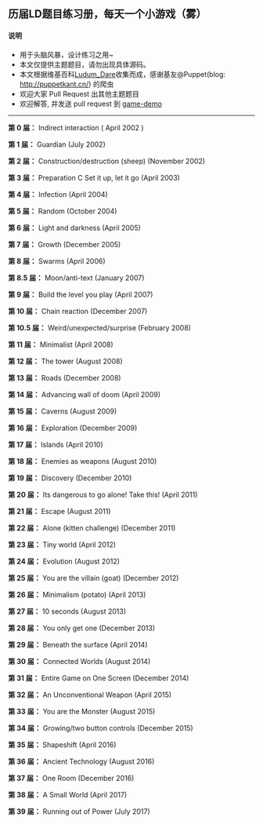 ## 历届LD题目练习册，每天一个小游戏（雾）

#### 说明

- 用于头脑风暴，设计练习之用~
- 本文仅提供主题题目，请勿出现具体源码。
- 本文根据维基百科[Ludum_Dare](https://en.wikipedia.org/wiki/Ludum_Dare#Results)收集而成，感谢基友@Puppet(blog: http://puppetkant.cn/) 的爬虫
- 欢迎大家 Pull Request 出其他主题题目
- 欢迎解答, 并发送 pull request 到 [game-demo](https://github.com/game-practice/game-demo)


---


**第 0 届：** Indirect interaction ( April 2002 ) 

**第 1 届：** Guardian (July 2002) 

**第 2 届：** Construction/destruction (sheep) (November 2002) 

**第 3 届：** Preparation C Set it up, let it go (April 2003) 

**第 4 届：** Infection (April 2004) 

**第 5 届：** Random (October 2004) 

**第 6 届：** Light and darkness (April 2005) 

**第 7 届：** Growth (December 2005) 

**第 8 届：** Swarms (April 2006) 

**第 8.5 届：** Moon/anti-text (January 2007) 

**第 9 届：** Build the level you play (April 2007) 

**第 10 届：** Chain reaction (December 2007) 

**第 10.5 届：** Weird/unexpected/surprise (February 2008) 

**第 11 届：** Minimalist (April 2008) 

**第 12 届：** The tower (August 2008) 

**第 13 届：** Roads (December 2008) 

**第 14 届：** Advancing wall of doom (April 2009) 

**第 15 届：** Caverns (August 2009) 

**第 16 届：** Exploration (December 2009) 

**第 17 届：** Islands (April 2010) 

**第 18 届：** Enemies as weapons (August 2010) 

**第 19 届：** Discovery (December 2010) 

**第 20 届：** Its dangerous to go alone! Take this! (April 2011) 

**第 21 届：** Escape (August 2011) 

**第 22 届：** Alone (kitten challenge) (December 2011) 

**第 23 届：** Tiny world (April 2012) 

**第 24 届：** Evolution (August 2012) 

**第 25 届：** You are the villain (goat) (December 2012) 

**第 26 届：** Minimalism (potato) (April 2013) 

**第 27 届：** 10 seconds (August 2013) 

**第 28 届：** You only get one (December 2013) 

**第 29 届：** Beneath the surface (April 2014) 

**第 30 届：** Connected Worlds (August 2014) 

**第 31 届：** Entire Game on One Screen (December 2014) 

**第 32 届：** An Unconventional Weapon (April 2015) 

**第 33 届：** You are the Monster (August 2015) 

**第 34 届：** Growing/two button controls (December 2015) 

**第 35 届：** Shapeshift (April 2016) 

**第 36 届：** Ancient Technology (August 2016) 

**第 37 届：** One Room (December 2016) 

**第 38 届：** A Small World (April 2017) 

**第 39 届：** Running out of Power (July 2017) 


